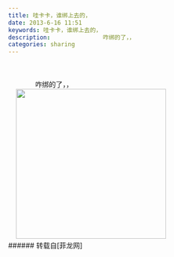 ```yaml
---
title: 哇卡卡，谁绑上去的，
date: 2013-6-16 11:51
keywords: 哇卡卡，谁绑上去的，
description:               咋绑的了，，   
categories: sharing
---
```

<td class="t_f" id="postmessage_3349">

<br/>
<br/>
              咋绑的了，，<br/>
   

<img aid="2783" class="zoom" data-cf-modified-5cfe25c0e759c8a7997d0ff0-="" file="data/attachment/forum/201306/16/185447xavwafokr81repdz.jpg" id="aimg_2783" inpost="1" onclick="" onmouseover="" src="http://www.flw.ph/data/attachment/forum/201306/16/185447xavwafokr81repdz.jpg" width="306" zoomfile="data/attachment/forum/201306/16/185447xavwafokr81repdz.jpg"/>


<br/>
</td>
###### 转载自[菲龙网]